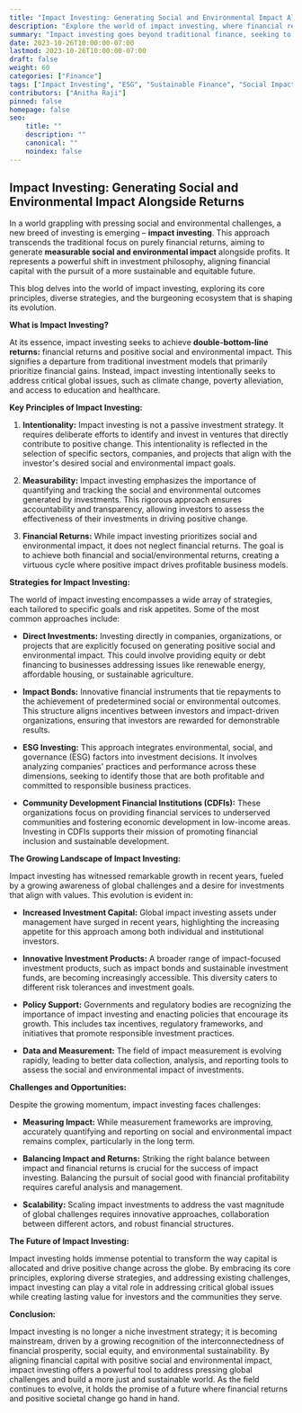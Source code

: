 ```yaml
---
title: "Impact Investing: Generating Social and Environmental Impact Alongside Returns"
description: "Explore the world of impact investing, where financial returns are intertwined with positive social and environmental change. Discover its principles, strategies, and the burgeoning landscape shaping a more sustainable future."
summary: "Impact investing goes beyond traditional finance, seeking to generate both financial returns and measurable social and environmental impact. This blog delves into the principles, strategies, and growing ecosystem of impact investing, highlighting its potential to drive positive change while creating lasting value."
date: 2023-10-26T10:00:00-07:00
lastmod: 2023-10-26T10:00:00-07:00
draft: false
weight: 60
categories: ["Finance"]
tags: ["Impact Investing", "ESG", "Sustainable Finance", "Social Impact", "Environmental Impact"]
contributors: ["Anitha Raji"]
pinned: false
homepage: false
seo:
    title: ""
    description: ""
    canonical: ""
    noindex: false
---
```


## Impact Investing: Generating Social and Environmental Impact Alongside Returns

In a world grappling with pressing social and environmental challenges, a new breed of investing is emerging – **impact investing**. This approach transcends the traditional focus on purely financial returns, aiming to generate **measurable social and environmental impact** alongside profits. It represents a powerful shift in investment philosophy, aligning financial capital with the pursuit of a more sustainable and equitable future.

This blog delves into the world of impact investing, exploring its core principles, diverse strategies, and the burgeoning ecosystem that is shaping its evolution.  

**What is Impact Investing?**

At its essence, impact investing seeks to achieve **double-bottom-line returns:** financial returns and positive social and environmental impact. This signifies a departure from traditional investment models that primarily prioritize financial gains. Instead, impact investing intentionally seeks to address critical global issues, such as climate change, poverty alleviation, and access to education and healthcare. 

**Key Principles of Impact Investing:**

1. **Intentionality:** Impact investing is not a passive investment strategy. It requires deliberate efforts to identify and invest in ventures that directly contribute to positive change. This intentionality is reflected in the selection of specific sectors, companies, and projects that align with the investor's desired social and environmental impact goals.

2. **Measurability:** Impact investing emphasizes the importance of quantifying and tracking the social and environmental outcomes generated by investments. This rigorous approach ensures accountability and transparency, allowing investors to assess the effectiveness of their investments in driving positive change.

3. **Financial Returns:** While impact investing prioritizes social and environmental impact, it does not neglect financial returns. The goal is to achieve both financial and social/environmental returns, creating a virtuous cycle where positive impact drives profitable business models.

**Strategies for Impact Investing:**

The world of impact investing encompasses a wide array of strategies, each tailored to specific goals and risk appetites. Some of the most common approaches include:

* **Direct Investments:** Investing directly in companies, organizations, or projects that are explicitly focused on generating positive social and environmental impact. This could involve providing equity or debt financing to businesses addressing issues like renewable energy, affordable housing, or sustainable agriculture.

* **Impact Bonds:** Innovative financial instruments that tie repayments to the achievement of predetermined social or environmental outcomes. This structure aligns incentives between investors and impact-driven organizations, ensuring that investors are rewarded for demonstrable results.

* **ESG Investing:** This approach integrates environmental, social, and governance (ESG) factors into investment decisions. It involves analyzing companies' practices and performance across these dimensions, seeking to identify those that are both profitable and committed to responsible business practices.

* **Community Development Financial Institutions (CDFIs):** These organizations focus on providing financial services to underserved communities and fostering economic development in low-income areas. Investing in CDFIs supports their mission of promoting financial inclusion and sustainable development.

**The Growing Landscape of Impact Investing:**

Impact investing has witnessed remarkable growth in recent years, fueled by a growing awareness of global challenges and a desire for investments that align with values. This evolution is evident in:

* **Increased Investment Capital:** Global impact investing assets under management have surged in recent years, highlighting the increasing appetite for this approach among both individual and institutional investors.

* **Innovative Investment Products:** A broader range of impact-focused investment products, such as impact bonds and sustainable investment funds, are becoming increasingly accessible. This diversity caters to different risk tolerances and investment goals.

* **Policy Support:** Governments and regulatory bodies are recognizing the importance of impact investing and enacting policies that encourage its growth. This includes tax incentives, regulatory frameworks, and initiatives that promote responsible investment practices.

* **Data and Measurement:**  The field of impact measurement is evolving rapidly, leading to better data collection, analysis, and reporting tools to assess the social and environmental impact of investments.

**Challenges and Opportunities:**

Despite the growing momentum, impact investing faces challenges:

* **Measuring Impact:** While measurement frameworks are improving, accurately quantifying and reporting on social and environmental impact remains complex, particularly in the long term.

* **Balancing Impact and Returns:** Striking the right balance between impact and financial returns is crucial for the success of impact investing.  Balancing the pursuit of social good with financial profitability requires careful analysis and management.

* **Scalability:** Scaling impact investments to address the vast magnitude of global challenges requires innovative approaches, collaboration between different actors, and robust financial structures.

**The Future of Impact Investing:**

Impact investing holds immense potential to transform the way capital is allocated and drive positive change across the globe. By embracing its core principles, exploring diverse strategies, and addressing existing challenges, impact investing can play a vital role in addressing critical global issues while creating lasting value for investors and the communities they serve.

**Conclusion:**

Impact investing is no longer a niche investment strategy; it is becoming mainstream, driven by a growing recognition of the interconnectedness of financial prosperity, social equity, and environmental sustainability. By aligning financial capital with positive social and environmental impact, impact investing offers a powerful tool to address pressing global challenges and build a more just and sustainable world. As the field continues to evolve, it holds the promise of a future where financial returns and positive societal change go hand in hand. 
